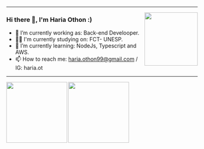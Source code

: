 ___
<img src = "https://sep-bucket-prod.s3.amazonaws.com/wp-content/uploads/2020/06/22121713/escudo-palmeiras-atual.png"  width = "140px" align = "right">
</img>

### Hi there 👋, I'm Haria Othon :)



- 🔭 I’m currently working as: Back-end Develooper.
- 👨‍🎓 I'm currently studying on: FCT- UNESP.
- 🌱 I’m currently learning: NodeJs, Typescript and AWS.
- 📫 How to reach me: haria.othon99@gmail.com / IG: haria.ot  
___
<a href="https://github.com/hariaot/hariaot">
  <img align="left" height="160em" src = "https://github-readme-stats.vercel.app/api?username=hariaot&show_icons=true&theme=merko" />
</a>
<a href="https://github.com/hariaot/hariaot">
  <img  height="160em" src = "https://github-readme-stats.vercel.app/api/top-langs/?username=hariaot&theme=merko&layout=compact" />
</a>

